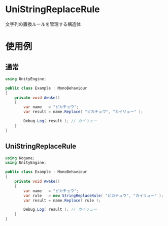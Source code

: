 # UniStringReplaceRule

文字列の置換ルールを管理する構造体

# 使用例

## 通常

```cs
using UnityEngine;

public class Example : MonoBehaviour
{
	private void Awake()
	{
		var name   = "ピカチュウ";
		var result = name.Replace( "ピカチュウ", "カイリュー" );

		Debug.Log( result ); // カイリュー
	}
}
```

## UniStringReplaceRule

```cs
using Kogane;
using UnityEngine;

public class Example : MonoBehaviour
{
	private void Awake()
	{
		var name   = "ピカチュウ";
		var rule   = new StringReplaceRule( "ピカチュウ", "カイリュー" );
		var result = name.Replace( rule );

		Debug.Log( result ); // カイリュー
	}
}
```
